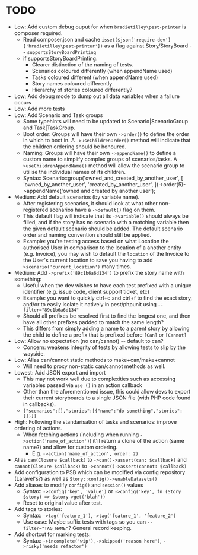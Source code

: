 
# TODO

- Low: Add custom debug ouput for when `bradietilley\pest-printer` is composer required.
    - Read composer.json and cache `isset($json['require-dev']['bradietilley\pest-printer'])` as a flag against Story/StoryBoard -- `supportsStoryBoardPrinting`
    - if supportsStoryBoardPrinting:
        - Clearer distinction of the naming of tests.
        - Scenarios coloured differently (when appendName used)
        - Tasks coloured different (when appendName used)
        - Story names coloured differently
        - Hierarchy of stories coloured differently?
- Low; Add debug mode to dump out all data variables when a failure occurs
- Low: Add more tests
- Low: Add Scenario and Task groups
    - Some typehints will need to be updated to Scenario|ScenarioGroup and Task|TaskGroup.
    - Boot order: Groups will have their own `->order()` to define the order in which to boot in. A `->useChildrenOrder()` method will indicate that the children ordering should be honoured.
    - Naming: Groups will have their own `->appendName()` to define a custom name to simplify complex groups of scenarios/tasks. A `->useChildrenAppendName()` method will allow the scenario group to utilise the individual names of its children. 
    - Syntax: Scenario::group('owned_and_created_by_another_user', [ 'owned_by_another_user', 'created_by_another_user', ])->order(5)->appendName('owned and created by another user');
- Medium: Add default scenarios (by variable name).
    - After registering scenarios, it should look at what other non-registered scenarios have a `->default()` flag on them.
    - This default flag will indicate that its `->variable()` should always be filled, and if the story has no scenario with a matching variable then the given default scenario should be added. The default scenario order and naming convention should still be applied.
    - Example: you're testing access based on what Location the authorised User in comparison to the location of a another entity (e.g. Invoice), you may wish to default the `location` of the Invoice to the User's current location to save you having to add `->scenario('current_location')` many times.
- Medium: Add `->prefix('89c1b6a6d134')` to prefix the story name with something:
    - Useful when the dev wishes to have each test prefixed with a unique identifier (e.g. issue code, client support ticket, etc)
    - Example: you want to quickly ctrl+c and ctrl+f to find the exact story, and/or to easily isolate it natively in pest/phpunit using `--filter="89c1b6a6d134"`
    - Should all prefixes be resolved first to find the longest one, and then have all other prefixes padded to match the same length?
    - This differs from simply adding a name to a parent story by allowing the child to define a prefix that is prefixed before `[Can]` or `[Cannot]`
- Low: Allow no expectation (no can/cannot) -- default to can?
    - Concern: weakens integrity of tests by allowing tests to slip by the wayside.
- Low: Alias can/cannot static methods to make+can/make+cannot
    - Will need to proxy non-static can/cannot methods as well.
- Lowest: Add JSON export and import
    - This may not work well due to complexities such as accessing variables passed via `use ()` in an action callback
    - Other than the aforementioned issue, this could allow devs to export their current storyboards to a single JSON file (with PHP code found in callbacks).
    - `{"scenarios":[],"stories":[{"name":"do something","stories":[]}]}`
- High: Following the standarisation of tasks and scenarios: improve ordering of actions.
    - When fetching actions (including when running `->action('name_of_action')`) it'll return a clone of the action (same name?) and allow for custom ordering.
        - E.g. `->action('name_of_action', order: 2)`
- Alias `can(Closure $callback)` to `->can()->assert(can: $callback)` and `cannot(Closure $callback)` to `->cannot()->assert(cannot: $callback)`
- Add configuration to PSB which can be modified via config repository (Laravel's?) as well as `Story::config()->enableDatasets()`
- Add aliases to modify `config()` and `session()` values
    - Syntax: `->config('key', 'value')` or `->config('key', fn (Story $story) => $story->get('blah'))`
    - Reset to original value after test.
- Add tags to stories:
    - Syntax: `->tag('feature_1')`, `->tag('feature_1', 'feature_2')`
    - Use case: Maybe suffix tests with tags so you can `--filter="TAG_NAME"`? General record keeping.
- Add shortcut for marking tests:
    - Syntax: `->incomplete('wip')`, `->skipped('reason here')`, `->risky('needs refactor')`